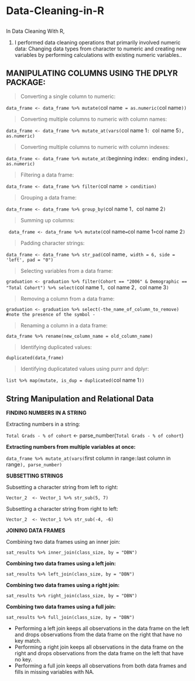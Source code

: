 # Data-Cleaning-in-R
##
In Data Cleaning With R,
1. I performed data cleaning operations that primarily involved numeric data: Changing data types from character to numeric and creating new variables by performing calculations with existing numeric variables.. 

## MANIPULATING COLUMNS USING THE DPLYR PACKAGE:
> Converting a single column to numeric:

`data_frame <- data_frame %>%
mutate(`col name` = as.numeric(`col name`))`

>Converting multiple columns to numeric with column names:

`data_frame <- data_frame %>%
mutate_at(vars(`col name 1`: `col name 5`), as.numeric)`

> Converting multiple columns to numeric with column indexes:

`data_frame <- data_frame %>%
mutate_at(`beginning index`: `ending index`), as.numeric)`

> Filtering a data frame:

`data_frame <- data_frame %>%
filter(`col name` > condition)`

> Grouping a data frame:

`data_frame <- data_frame %>%
group_by(`col name 1`, `col name 2`)`

> Summing up columns:

` data_frame <- data_frame %>%
mutate(`col name` = `col name 1` + `col name 2`)`

> Padding character strings:

`data_frame <- data_frame %>%
str_pad(`col name`, width = 6, side = 'left', pad = "0")`

> Selecting variables from a data frame:

`graduation <- graduation %>%
filter(Cohort == "2006" & Demographic == "Total Cohort") %>%
select(`col name 1`, `col name 2`, `col name 3`)`

> Removing a column from a data frame:

`graduation <- graduation %>%
select(-the_name_of_column_to_remove) #note the presence of the symbol -`

> Renaming a column in a data frame:

`data_frame %>%
rename(new_column_name = old_column_name)`

> Identifying duplicated values:

`duplicated(data_frame)`

> Identifying duplicatated values using purrr and dplyr:

`list %>%
map(mutate, is_dup = duplicated(`col name 1`))`


## String Manipulation and Relational Data

**FINDING NUMBERS IN A STRING**

Extracting numbers in a string:

`Total Grads - % of cohort` <- parse_number(`Total Grads - % of cohort`)

**Extracting numbers from multiple variables at once:**

`data_frame %>%
mutate_at(vars(`first column in range`:`last column in range`), parse_number)`

**SUBSETTING STRINGS**

Subsetting a character string from left to right:

`Vector_2  <- Vector_1 %>%
str_sub(5, 7)`

Subsetting a character string from right to left:

`Vector_2  <- Vector_1 %>%
str_sub(-4, -6)`

**JOINING DATA FRAMES**

Combining two data frames using an inner join:

`sat_results %>%
inner_join(class_size, by = "DBN")`

**Combining two data frames using a left join:**

`sat_results %>%
left_join(class_size, by = "DBN")`

**Combining two data frames using a right join:**

`sat_results %>%
right_join(class_size, by = "DBN")`

**Combining two data frames using a full join:**

`sat_results %>%
full_join(class_size, by = "DBN")`


- Performing a left join keeps all observations in the data frame on the left and drops observations from the data frame on the right that have no key match.
- Performing a right join keeps all observations in the data frame on the right and drops observations from the data frame on the left that have no key.
- Performing a full join keeps all observations from both data frames and fills in missing variables with NA.
